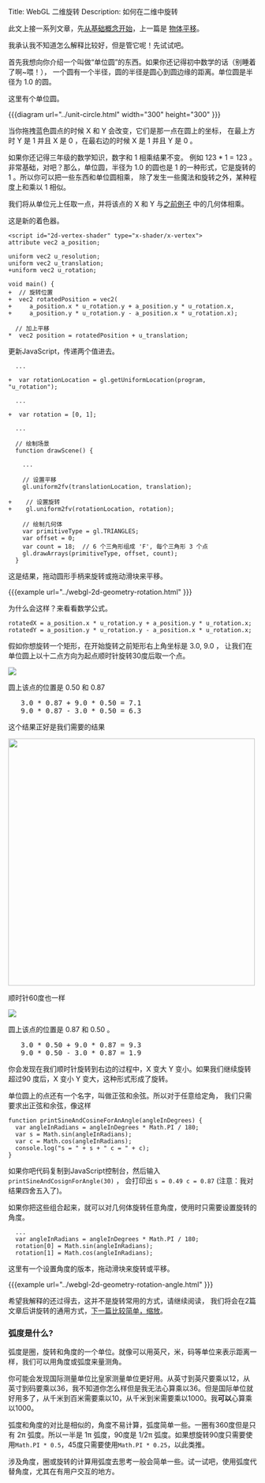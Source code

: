 ﻿Title: WebGL 二维旋转
Description: 如何在二维中旋转

此文上接一系列文章，先[从基础概念开始](webgl-fundamentals.html)，上一篇是
[物体平移](webgl-2d-translation.html)。

我承认我不知道怎么解释比较好，但是管它呢！先试试吧。

首先我想向你介绍一个叫做“单位圆”的东西。如果你还记得初中数学的话（别睡着了啊~喂！），
一个圆有一个半径，圆的半径是圆心到圆边缘的距离。单位圆是半径为 1.0 的圆。

这里有个单位圆。

{{{diagram url="../unit-circle.html" width="300" height="300" }}}

当你拖拽蓝色圆点的时候 X 和 Y 会改变，它们是那一点在圆上的坐标，
在最上方时 Y 是 1 并且 X 是 0 ，在最右边的时候 X 是 1 并且 Y 是 0 。

如果你还记得三年级的数学知识，数字和 1 相乘结果不变。
例如 123 * 1 = 123 。非常基础，对吧？那么，单位圆，半径为 1.0 
的圆也是 1 的一种形式，它是旋转的 1 。所以你可以把一些东西和单位圆相乘，
除了发生一些魔法和旋转之外，某种程度上和乘以 1 相似。

我们将从单位元上任取一点，并将该点的 X 和 Y 与[之前例子](webgl-2d-translation.html)
中的几何体相乘。

这是新的着色器。

    <script id="2d-vertex-shader" type="x-shader/x-vertex">
    attribute vec2 a_position;

    uniform vec2 u_resolution;
    uniform vec2 u_translation;
    +uniform vec2 u_rotation;

    void main() {
    +  // 旋转位置
    +  vec2 rotatedPosition = vec2(
    +     a_position.x * u_rotation.y + a_position.y * u_rotation.x,
    +     a_position.y * u_rotation.y - a_position.x * u_rotation.x);

      // 加上平移
    *  vec2 position = rotatedPosition + u_translation;

更新JavaScript，传递两个值进去。

      ...

    +  var rotationLocation = gl.getUniformLocation(program, "u_rotation");

      ...

    +  var rotation = [0, 1];

      ...

      // 绘制场景
      function drawScene() {

        ...

        // 设置平移
        gl.uniform2fv(translationLocation, translation);

    +    // 设置旋转
    +    gl.uniform2fv(rotationLocation, rotation);

        // 绘制几何体
        var primitiveType = gl.TRIANGLES;
        var offset = 0;
        var count = 18;  // 6 个三角形组成 'F', 每个三角形 3 个点
        gl.drawArrays(primitiveType, offset, count);
      }

这是结果，拖动圆形手柄来旋转或拖动滑块来平移。

{{{example url="../webgl-2d-geometry-rotation.html" }}}

为什么会这样？来看看数学公式。

    rotatedX = a_position.x * u_rotation.y + a_position.y * u_rotation.x;
    rotatedY = a_position.y * u_rotation.y - a_position.x * u_rotation.x;

假如你想旋转一个矩形，在开始旋转之前矩形右上角坐标是 3.0, 9.0 ，
让我们在单位圆上以十二点方向为起点顺时针旋转30度后取一个点。

<img src="../../resources/rotate-30.png" class="webgl_center" />

圆上该点的位置是 0.50 和 0.87

<pre class="webgl_center">
   3.0 * 0.87 + 9.0 * 0.50 = 7.1
   9.0 * 0.87 - 3.0 * 0.50 = 6.3
</pre>

这个结果正好是我们需要的结果

<img src="../../resources/rotation-drawing.svg" width="500" class="webgl_center"/>

顺时针60度也一样

<img src="../../resources/rotate-60.png" class="webgl_center" />

圆上该点的位置是 0.87 和 0.50 。

<pre class="webgl_center">
   3.0 * 0.50 + 9.0 * 0.87 = 9.3
   9.0 * 0.50 - 3.0 * 0.87 = 1.9
</pre>

你会发现在我们顺时针旋转到右边的过程中，X 变大 Y 变小。如果我们继续旋转超过90
度后，X 变小 Y 变大，这种形式形成了旋转。

单位圆上的点还有一个名字，叫做正弦和余弦。所以对于任意给定角，
我们只需要求出正弦和余弦，像这样

    function printSineAndCosineForAnAngle(angleInDegrees) {
      var angleInRadians = angleInDegrees * Math.PI / 180;
      var s = Math.sin(angleInRadians);
      var c = Math.cos(angleInRadians);
      console.log("s = " + s + " c = " + c);
    }

如果你吧代码复制到JavaScript控制台，然后输入 `printSineAndCosignForAngle(30)` ，
会打印出 `s = 0.49 c = 0.87` (注意：我对结果四舍五入了)。

如果你把这些组合起来，就可以对几何体旋转任意角度，使用时只需要设置旋转的角度。

      ...
      var angleInRadians = angleInDegrees * Math.PI / 180;
      rotation[0] = Math.sin(angleInRadians);
      rotation[1] = Math.cos(angleInRadians);

这里有一个设置角度的版本，拖动滑块来旋转或平移。

{{{example url="../webgl-2d-geometry-rotation-angle.html" }}}

希望我解释的还过得去，这并不是旋转常用的方式，请继续阅读，
我们将会在2篇文章后讲旋转的通用方式，[下一篇比较简单，缩放](webgl-2d-scale.html)。

<div class="webgl_bottombar"><h3>弧度是什么?</h3>
<p>
弧度是圈，旋转和角度的一个单位。就像可以用英尺，米，码等单位来表示距离一样，我们可以用角度或弧度来量测角。
</p>
<p>
你可能会发现国际测量单位比皇家测量单位更好用。从英寸到英尺要乘以12，从英寸到码要乘以36，我不知道你怎么样但是我无法心算乘以36。但是国际单位就好用多了，从千米到百米需要乘以10，从千米到米需要乘以1000。我<strong>可以</strong>心算乘以1000。
</p>
<p>
弧度和角度的对比是相似的，角度不易计算，弧度简单一些。一圈有360度但是只有 2π 弧度。所以一半是 1π 弧度，90度是 1/2π 弧度。如果想旋转90度只需要使用<code>Math.PI * 0.5</code>，45度只需要使用<code>Math.PI * 0.25</code>，以此类推。
</p>
<p>
涉及角度，圈或旋转的计算用弧度去思考一般会简单一些。试一试吧，使用弧度代替角度，尤其在有用户交互的地方。
</p>
</div>


